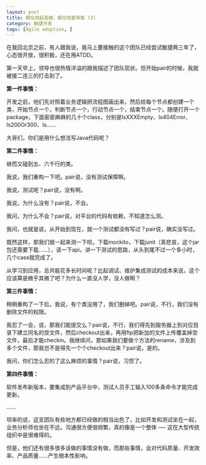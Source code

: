 ```yaml
---
layout: post
title: 眼见他起高楼，眼见他宴宾客 (2) 
category: 敏捷开发
tags: [Agile adoption, ]
---
```

在我回北京之前，有人跟我说，我马上要接触的这个团队已经尝试敏捷两三年了，心态很开放，很积极，还在用ATDD。

第一天早上，领导也很热情洋溢的跟我描述了团队现状。但开始pair的时候，我就被接二连三的打击到了。

<strong>第一件事情：</strong>

开发之前，他们先对照着业务逻辑把流程图画出来，然后给每个节点都创建一个类，开始节点一个，判断节点一个，行动节点一个，结束节点一个。随便打开一个package，下面密密麻麻的几十个class，分别是IsXXXEmpty、Is404Error、Is200Or300、Is……

大哥们，你们是用什么想法写Java代码呢？

<strong>第二件事情：</strong>

继而又碰到五、六千行的类。

我说，我们重构一下吧。pair说，没有测试保障啊。

我说，测试呢？pair说，没有啊。

我说，为什么没有？pair说，不会。

我问，为什么不会？pair说，对平台的代码有依赖，不知道怎么测。

我问，也就是说，从开始到现在，就一个测试都没有写过？pair说，确实没写过。

既然这样，那我们就一起来测一下呗。下载mockito，下载junit（真悲哀，这个jar包还需要下载……），读一下api，讲一下测试的思路，从头到尾不过一个多小时，几个case就完成了。

从学习到应用，总共能花多长时间呢？比起调试、维护集成测试的成本来说，这个应该算是微乎其微了吧？为什么一直没人学，没人做啊？

<strong>第三件事情：</strong>

稍稍重构了一下后，我说，有个类没用了，我们删掉吧。pair说，不行，我们没有删除文件的权限。

我忍了一会，说，那我们能提交么？pair说，不行，我们得先到服务器上到对应目录下建立同名的空文件，然后checkout出来，再用ftp把新加的文件上传覆盖掉空文件，最后才能checkin。我继续问，那如果我们要做个方法的rename，涉及到多个文件，那我岂不是得先一个个checkout出来？pair说，是的。

我问，你们怎么忍的了这么麻烦的事情？pair说，习惯了。

<strong>第四件事情：</strong>

软件发布新版本，要集成到产品平台中，测试人员手工输入100多条命令才能完成更新。

……

坦率的说，这支团队有些地方都已经做的相当出色了，比如开发和测试坐在一起，业务分析师也坐在不远，沟通很方便很频繁，真的像是一个整体 ── 这在大型传统组织中是很难得的。

但是，他们还有很多很多该做的事情没有做，而那些事情，会对代码质量、开发效率、产品质量……产生根本性影响。